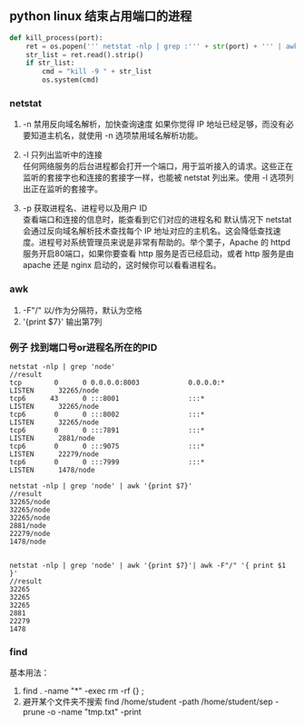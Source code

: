 
## python linux 结束占用端口的进程
```python
def kill_process(port):
    ret = os.popen(''' netstat -nlp | grep :''' + str(port) + ''' | awk '{print $7}' | awk -F"/" '{ print $1 }' ''')
    str_list = ret.read().strip()
    if str_list:
        cmd = "kill -9 " + str_list
        os.system(cmd)
```
### netstat

1. -n  禁用反向域名解析，加快查询速度  如果你觉得 IP 地址已经足够，而没有必要知道主机名，就使用 -n 选项禁用域名解析功能。  

2. -l 只列出监听中的连接  
任何网络服务的后台进程都会打开一个端口，用于监听接入的请求。这些正在监听的套接字也和连接的套接字一样，也能被 netstat 列出来。使用 -l 选项列出正在监听的套接字。  

3. -p  获取进程名、进程号以及用户 ID  
查看端口和连接的信息时，能查看到它们对应的进程名和
默认情况下 netstat 会通过反向域名解析技术查找每个 IP 地址对应的主机名。这会降低查找速度。进程号对系统管理员来说是非常有帮助的。举个栗子，Apache 的 httpd 服务开启80端口，如果你要查看 http 服务是否已经启动，或者 http 服务是由 apache 还是 nginx 启动的，这时候你可以看看进程名。  


### awk
1.  -F"/" 以/作为分隔符，默认为空格 
2. '{print $7}' 输出第7列


### 例子 找到端口号or进程名所在的PID
```shell
netstat -nlp | grep 'node'
//result
tcp        0      0 0.0.0.0:8003            0.0.0.0:*               LISTEN      32265/node          
tcp6      43      0 :::8001                 :::*                    LISTEN      32265/node          
tcp6       0      0 :::8002                 :::*                    LISTEN      32265/node          
tcp6       0      0 :::7891                 :::*                    LISTEN      2881/node           
tcp6       0      0 :::9075                 :::*                    LISTEN      22279/node          
tcp6       0      0 :::7999                 :::*                    LISTEN      1478/node
  
netstat -nlp | grep 'node' | awk '{print $7}'  
//result  
32265/node
32265/node
32265/node
2881/node
22279/node
1478/node  
  

netstat -nlp | grep 'node' | awk '{print $7}'| awk -F"/" '{ print $1 }'  
//result  
32265
32265
32265
2881
22279
1478

```

### find

基本用法：
1. find . -name "*" -exec rm -rf {} \;
2. 避开某个文件夹不搜索  find /home/student -path /home/student/sep -prune -o -name "tmp.txt" -print
